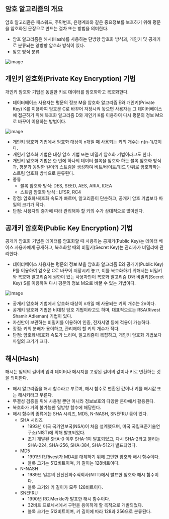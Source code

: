 ## 암호 알고리즘의 개요

암호 알고리즘은 패스워드, 주민번호, 은행계좌와 같은 중요정보를 보호하기 위해 평문을 암호화된 문장으로 만드는 절차 또는 방법을 의미한다.

- 암호 알고리즘은 해시(Hash)를 사용하는 단방향 암호화 방식과, 개인키 및 공개키로 분류되는 양방향 암호화 방식이 있다.
- 암호 방식 분류

![image](https://github.com/user-attachments/assets/b4b4f628-e272-431c-82fd-e3a5ea91bea4)

## 개인키 암호화(Private Key Encryption) 기법

개인키 암호화 기법은 동일한 키로 데이터를 암호화하고 복호화한다.

- 데이터베이스 사용자는 평문의 정보 M을 암호화 알고리즘 E와 개인키(Private Key) K를 이용하여 암호문 C로 바꾸어 저장시켜 놓으면 사용자는 그 데이터베이스에 접근하기 위해 복호화 알고리즘 D와 개인키 K를 이용하여 다시 평문의 정보 M으로 바꾸어 이용하는 방법이다.

![image](https://github.com/user-attachments/assets/a44f6e4c-7caf-4fd4-bcd1-bd72b7973f96)

- 개인키 암호화 기법에서 암호화 대상이 n개일 때 사용되는 키의 개수는 n(n-1)/2이다.
- 개인키 암호화 기법은 대칭 암호 기법 또는 비밀키 암호화 기법이라고도 한다.
- 개인키 암호화 기법은 한 번에 하나의 데이터 블록을 암호화 하는 블록 암호화 방식과, 평문과 동일한 길이의 스트림을 생성하여 비트/바이트/워드 단위로 암호화하는 스트림 암호화 방식으로 분류된다.
- 종류
  - 블록 암호화 방식: DES, SEED, AES, ARIA, IDEA
  - 스트림 암호화 방식 : LFSR, RC4
- 장점: 암호화/복호화 속도가 빠르며, 알고리즘이 단순하고, 공개키 암호 기법보다 파일의 크기가 작다.
- 단점: 사용자의 증가에 따라 관리해야 할 키의 수가 상대적으로 많아진다.

## 공개키 암호화(Public Key Encryption) 기법

공개키 암호화 기법은 데이터를 암호화할 때 사용하는 공개키(Public Key)는 데이터 베이스 사용자에게 공개하고, 복호화할 때의 비밀키(Secret Key)는 관리자가 비밀리에 관리한다.

- 데이터베이스 사용자는 평문의 정보 M을 암호화 알고리즘 E와 공개키(Public Key) P를 이용하여 암호문 C로 바꾸어 저장시켜 놓고, 이를 복호화하기 위해서는 비밀키와 복호화 알고리즘에 권한이 있는 사용자만이 복호화 알고리즘 D와 비밀키(Secret Key) S를 이용하여 다시 평문의 정보 M으로 바꿀 수 있는 기법이다.

![image](https://github.com/user-attachments/assets/a4f2840d-872a-4994-92be-c68d79d49448)

- 공개키 암호화 기법에서 암호화 대상이 n개일 때 사용되는 키의 개수는 2n이다.
- 공개키 암호화 기법은 비대칭 암호 기법이라고도 하며, 대표적으로는 RSA(Rivest Shamir Adleman) 기법이 있다.
- 자신만이 보관하는 비밀키를 이용하여 인증, 전자서명 등에 적용이 가능하다.
- 장점: 키의 분배가 용이하고, 관리해야 할 키의 개수가 적다.
- 단점: 암호화/복호화 속도가 느리며, 알고리즘이 복잡하고, 개인키 암호화 기법보다 파일의 크기가 크다.

## 해시(Hash)

해시는 임의의 길이의 입력 데이터나 메시지를 고정된 길이의 값이나 키로 변환하는 것을 의미한다.

- 해시 알고리즘을 해시 함수라고 부르며, 해시 함수로 변환된 값이나 키를 해시값 또는 해시키라고 부른다.
- 무결성 검증을 위해 사용될 뿐만 아니라 정보보호의 다양한 분야에서 활용된다.
- 복호화가 거의 불가능한 일방향 함수에 해당한다.
- 해시 함수의 종류에는 SHA 시리즈, MD5, N-NASH, SNEFRU 등이 있다.
  - SHA 시리즈
    - 1993년 미국 국가안보국(NSA)이 처음 설계했으며, 미국 국립표준기술연구소(NIST)에 의해 발표되었다.
    - 초기 개발된 SHA-0 이후 SHA-1이 발표되었고, 다시 SHA-2라고 불리는 SHA-224, SHA-256, SHA-384, SHA-512가 발표되었다.
  - MD5
    - 1991년 R.Rivest가 MD4를 대체하기 위해 고안한 암호화 해시 함수이다.
    - 블록 크기는 512비트이며, 키 길이는 128비트이다.
  - N-NASH
    - 1989년 일본의 전신전화주식회사(NTT)에서 발표한 암호화 해시 함수이다.
    - 블록 크기와 키 길이가 모두 128비트이다.
  - SNEFRU
    - 1990년 RC.Merkle가 발표한 해시 함수이다.
    - 32비트 프로세서에서 구현을 용이하게 할 목적으로 개발되었다.
    - 블록 크기는 512비트이며, 키 길이에 따라 128과 256으로 분류된다.
